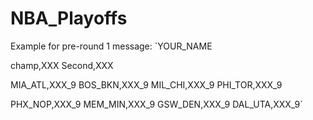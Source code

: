 # NBA_Playoffs
Example for pre-round 1 message:
`YOUR_NAME

champ,XXX
Second,XXX

MIA_ATL,XXX_9
BOS_BKN,XXX_9
MIL_CHI,XXX_9
PHI_TOR,XXX_9

PHX_NOP,XXX_9
MEM_MIN,XXX_9
GSW_DEN,XXX_9
DAL_UTA,XXX_9`
